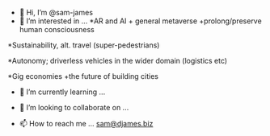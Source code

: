 - 👋 Hi, I’m @sam-james
- 👀 I’m interested in ... *AR and AI + general metaverse
+prolong/preserve human consciousness

*Sustainability, alt. travel (super-pedestrians)

*Autonomy; driverless vehicles in the wider domain (logistics etc)

*Gig economies
+the future of building cities

- 🌱 I’m currently learning ...

- 💞️ I’m looking to collaborate on ...

- 📫 How to reach me ...
sam@djames.biz

<!---
sam-james/sam-james is a ✨ special ✨ repository because its `README.md` (this file) appears on your GitHub profile.
You can click the Preview link to take a look at your changes.
--->
